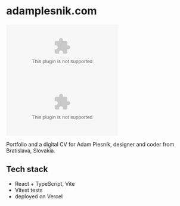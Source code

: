 # adamplesnik.com

!['License'](https://badgen.net/github/license/adamplesnik/adamplesnik.com)
!['Checks'](https://badgen.net/github/checks/adamplesnik/adamplesnik.com)

Portfolio and a digital CV for Adam Plesník, designer and coder from Bratislava, Slovakia.

## Tech stack

- React + TypeScript, Vite
- Vitest tests
- deployed on Vercel

